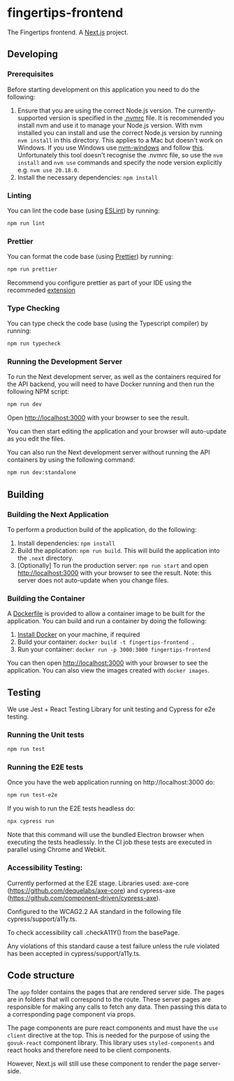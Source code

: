 # fingertips-frontend

The Fingertips frontend. A [Next.js](https://nextjs.org) project.

## Developing

### Prerequisites

Before starting development on this application you need to do the following:

1. Ensure that you are using the correct Node.js version. The currently-supported version is specified in the [.nvmrc](.nvmrc) file. It is recommended you install nvm and use it to manage your Node.js version. With nvm installed you can install and use the correct Node.js version by running `nvm install` in this directory. This applies to a Mac but doesn't work on Windows. If you use Windows use [nvm-windows](https://github.com/coreybutler/nvm-windows) and follow [this](https://www.freecodecamp.org/news/node-version-manager-nvm-install-guide/). Unfortunately this tool doesn't recognise the .nvmrc file, so use the `nvm install` and `nvm use` commands and specify the node version explicitly e.g. `nvm use 20.18.0`.
2. Install the necessary dependencies: `npm install`

### Linting

You can lint the code base (using [ESLint](https://eslint.org/)) by running:

```bash
npm run lint
```

### Prettier

You can format the code base (using [Prettier](https://prettier.io/docs/en/)) by running:

```bash
npm run prettier
```

Recommend you configure prettier as part of your IDE using the recommeded [extension](https://prettier.io/docs/en/editors.html)

### Type Checking

You can type check the code base (using the Typescript compiler) by running:

```bash
npm run typecheck
```

### Running the Development Server

To run the Next development server, as well as the containers required for the API backend, you will need to have Docker running and then run the following NPM script:

```bash
npm run dev
```

Open [http://localhost:3000](http://localhost:3000) with your browser to see the result.

You can then start editing the application and your browser will auto-update as you edit the files.

You can also run the Next development server without running the API containers by using the following command:

```bash
npm run dev:standalone
```

## Building

### Building the Next Application

To perform a production build of the application, do the following:

1. Install dependencies: `npm install`
1. Build the application: `npm run build`. This will build the application into the `.next` directory.
1. [Optionally] To run the production server: `npm run start` and open [http://localhost:3000](http://localhost:3000) with your browser to see the result. Note: this server does not auto-update when you change files.

### Building the Container

A [Dockerfile](Dockerfile) is provided to allow a container image to be built for the application. You can build and run a container by doing the following:

1. [Install Docker](https://docs.docker.com/get-docker/) on your machine, if required
1. Build your container: `docker build -t fingertips-frontend .`
1. Run your container: `docker run -p 3000:3000 fingertips-frontend`

You can then open [http://localhost:3000](http://localhost:3000) with your browser to see the application. You can also view the images created with `docker images`.

## Testing

We use Jest + React Testing Library for unit testing and Cypress for e2e testing.

### Running the Unit tests

```bash
npm run test
```

### Running the E2E tests

Once you have the web application running on http://localhost:3000 do:

```bash
npm run test-e2e
```

If you wish to run the E2E tests headless do:

```bash
npx cypress run
```

Note that this command will use the bundled Electron browser when executing the tests headlessly. In the CI job these tests are executed in parallel using Chrome and Webkit.

### Accessibility Testing:

Currently performed at the E2E stage. Libraries used: axe-core (https://github.com/dequelabs/axe-core) and cypress-axe (https://github.com/component-driven/cypress-axe). 

Configured to the WCAG2.2 AA standard in the following file cypress/support/a11y.ts.

To check accessibility call .checkA11Y() from the basePage.

Any violations of this standard cause a test failure unless the rule violated has been accepted in cypress/support/a11y.ts.

## Code structure

The `app` folder contains the pages that are rendered server side. The pages are in folders that will correspond to the route.
These server pages are responsible for making any calls to fetch any data. Then passing this data to a corresponding page component via props.

The page components are pure react components and must have the `use client` directive at the top. This is needed for the purpose of using the `govuk-react` component library. This library uses `styled-components` and react hooks and therefore need to be client components.

However, Next.js will still use these component to render the page server-side.
